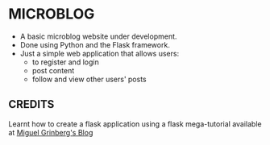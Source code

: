 # MICROBLOG
* A basic microblog website under development.
* Done using Python and the Flask framework.
* Just a simple web application that allows users:
    + to register and login
    + post content
    + follow and view other users' posts
 
 ## CREDITS
 Learnt how to create a flask application using a flask mega-tutorial available at [Miguel Grinberg's Blog](https://blog.miguelgrinberg.com/post/the-flask-mega-tutorial-part-i-hello-world)

